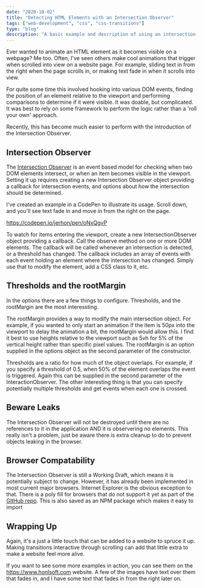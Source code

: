 ```yaml
---
date: "2020-10-02"
title: "Detecting HTML Elements with an Intersection Observer"
tags: ["web-development", "css", "css-transitions"]
type: "blog"
description: "A basic example and description of using an intersection observer in a web page."
---
```


Ever wanted to animate an HTML element as it becomes visible on a webpage?
Me too.
Often, I've seen others make cool animations that trigger when scrolled into view on a website page.
For example, sliding text in from the right when the page scrolls in, or making text fade in when it scrolls into view.

For quite some time this involved hooking into various DOM events, finding the position of an element relative to the viewport and performing comparisons to determine if it were visible.
It was doable, but complicated.
It was best to rely on some framework to perform the logic rather than a 'roll your own' approach.

Recently, this has become much easier to perform with the introduction of the Intersection Observer.

## Intersection Observer

The [Intersection Observer](https://w3c.github.io/IntersectionObserver/) is an event based model for checking when two DOM elements intersect, or when an item becomes visible in the viewport.
Setting it up requires creating a new Intersection Observer object providing a callback for intersection events, and options about how the intersection should be determined.

I've created an example in a CodePen to illustrate its usage.
Scroll down, and you'll see text fade in and move in from the right on the page.

https://codepen.io/jerhon/pen/oNxQgvP

To watch for items entering the viewport, create a new IntersectionObserver object providing a callback.
Call the observe method on one or more DOM elements.
The callback will be called whenever an intersection is detected, or a threshold has changed.
The callback includes an array of events with each event holding an element where the intersection has changed.
Simply use that to modify the element, add a CSS class to it, etc.

## Thresholds and the rootMargin

In the options there are a few things to configure.
Thresholds, and the rootMargin are the most interessting.

The rootMargin provides a way to modify the main intersection object.
For example, if you wanted to only start an animation if the item is 50px into the viewport to delay the animation a bit, the rootMargin would allow this.
I find it best to use heights relative to the viewport such as 5vh for 5% of the vertical height rather than specific pixel values.
The rootMargin is an option supplied in the options object as the second parameter of the constructor.

Thresholds are a ratio for how much of the object overlaps.
For example, if you specify a threshold of 0.5, when 50% of the element overlaps the event is triggered.
Again this can be supplied in the second parameter of the InteractionObserver.
The other interesting thing is that you can specify potentially multiple thresholds and get events when each one is crossed.

## Beware Leaks

The Intersection Observer will not be destroyed until there are no references to it in the application AND it is observering no elements.
This really isn't a problem, just be aware there is extra cleanup to do to prevent objects leaking in the browser.

## Browser Compatability

The Intersection Observer is still a Working Draft, which means it is potentially subject to change.
However, it has already been implemented in most current major browsers.
Internet Explorer is the obvious exception to that.
There is a poly fill for browsers that do not support it yet as part of the [GitHub repo](https://github.com/w3c/IntersectionObserver/tree/master/polyfill).
This is also saved as an NPM package which makes it easy to import

## Wrapping Up

Again, it's a just a little touch that can be added to a website to spruce it up.
Making transitions interactive through scrolling can add that little extra to make a website feel more alive.

If you want to see some more examples in action, you can see them on the https://www.honlsoft.com website.
A few of the images have text over them that fades in, and I have some text that fades in from the right later on.
